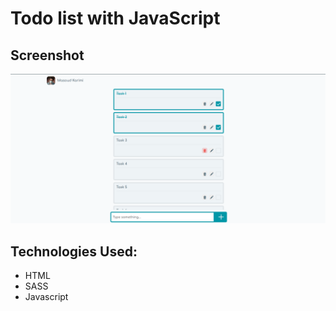 # Todo list with JavaScript


## Screenshot
![Screenshot](screenshot.png 'Screenshot of todo list with JavaScript')

## Technologies Used:
- HTML
- SASS
- Javascript
